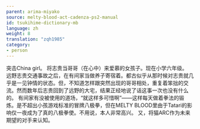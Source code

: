```yaml
---
parent: arima-miyako
source: melty-blood-act-cadenza-ps2-manual
id: tsukihime-dictionary-mb
language: zh
weight: 8
translation: "zqh1985"
category:
- person
---
```


突击China girl。
将志贵当哥哥（在心中）来爱慕的女孩子。现在小学六年级。
远野志贵交通事故之后，在有间家当做养子寄宿着。都古似乎从那时候对志贵就几乎是一见钟情的状态。但，不知道怎样跟突然出现的哥哥相处，重复着笨拙的交流。然而数年后志贵回到了远野的大宅，结果正经地说了话这事一次也没有什么的。
有间家有没被使用的道场，“就这样多可惜啊”——这样每天做着拳法的锻炼。是不超出小孩游戏标准的冒牌八极拳，但在MELTY BLOOD里由于Tatari的影响仅一夜成为了真的八极拳使。不用说，本人非常高兴。
又，将猫ARC作为未来期望的对手来认知。
